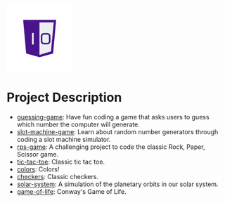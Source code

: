 ![One-Off Coder Logo](../logo.png "One-Off Coder")

# Project Description

* [guessing-game](guessing-game): Have fun coding a game that asks users to guess which number the computer will generate.
* [slot-machine-game](slot-machine-game): Learn about random number generators through coding a slot machine simulator.
* [rps-game](rps-game): A challenging project to code the classic Rock, Paper, Scissor game.
* [tic-tac-toe](tic-tack-toe): Classic tic tac toe.
* [colors](colors): Colors!
* [checkers](checkers): Classic checkers.
* [solar-system](solar-system): A simulation of the planetary orbits in our solar system.
* [game-of-life](game-of-life): Conway's Game of Life.